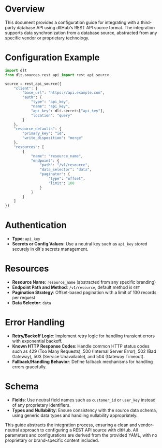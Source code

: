 # Overview

This document provides a configuration guide for integrating with a third-party database API using dltHub's REST API source format. The integration supports data synchronization from a database source, abstracted from any specific vendor or proprietary technology.

# Configuration Example

```python
import dlt
from dlt.sources.rest_api import rest_api_source

source = rest_api_source({
    "client": {
        "base_url": "https://api.example.com",
        "auth": {
            "type": "api_key",
            "name": "api_key",
            "api_key": dlt.secrets["api_key"],
            "location": "query"
        }
    },
    "resource_defaults": {
        "primary_key": "id",
        "write_disposition": "merge"
    },
    "resources": [
        {
            "name": "resource_name",
            "endpoint": {
                "path": "/v1/resource",
                "data_selector": "data",
                "paginator": {
                    "type": "offset",
                    "limit": 100
                }
            }
        }
    ]
})
```

# Authentication

- **Type**: `api_key`
- **Secrets or Config Values**: Use a neutral key such as `api_key` stored securely in dlt's secrets management.

# Resources

- **Resource Name**: `resource_name` (abstracted from any specific branding)
- **Endpoint Path and Method**: `/v1/resource`, default method is `GET`
- **Pagination Strategy**: Offset-based pagination with a limit of 100 records per request
- **Data Selector**: `data`

# Error Handling

- **Retry/Backoff Logic**: Implement retry logic for handling transient errors with exponential backoff.
- **Known HTTP Response Codes**: Handle common HTTP status codes such as 429 (Too Many Requests), 500 (Internal Server Error), 502 (Bad Gateway), 503 (Service Unavailable), and 504 (Gateway Timeout).
- **Fallback/Handling Behavior**: Define fallback mechanisms for handling errors gracefully.

# Schema

- **Fields**: Use neutral field names such as `customer_id` or `user_key` instead of any proprietary identifiers.
- **Types and Nullability**: Ensure consistency with the source data schema, using generic data types and handling nullability appropriately.

This guide abstracts the integration process, ensuring a clean and vendor-neutral approach to configuring a REST API source with dltHub. All parameters and configurations are derived from the provided YAML, with no proprietary or brand-specific content included.